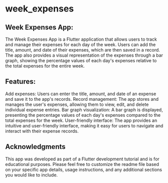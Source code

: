 # week_expenses

## Week Expenses App:
The Week Expenses App is a Flutter application that allows users to track and manage their expenses for each day of the week. Users can add the title, amount, and date of their expenses, which are then saved in a record. The app also provides a visual representation of the expenses through a bar graph, showing the percentage values of each day's expenses relative to the total expenses for the entire week.

## Features:
Add expenses: Users can enter the title, amount, and date of an expense and save it to the app's records.
Record management: The app stores and manages the user's expenses, allowing them to view, edit, and delete individual expense entries.
Bar graph visualization: A bar graph is displayed, presenting the percentage values of each day's expenses compared to the total expenses for the week.
User-friendly interface: The app provides an intuitive and user-friendly interface, making it easy for users to navigate and interact with their expense records.

## Acknowledgments
This app was developed as part of a Flutter development tutorial and is for educational purposes.
Please feel free to customize the readme file based on your specific app details, usage instructions, and any additional sections you would like to include.
